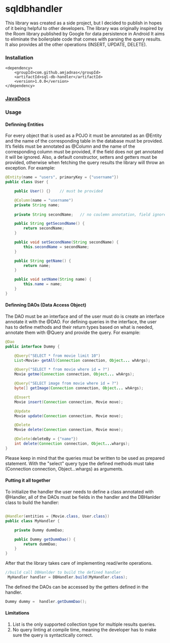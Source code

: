 # sqldbhandler
This library was created as a side project, but I decided to publish in hopes of it being helpful to other developers. The library was originally inspired by the Room library published by Google for data persistence in Android It aims to eliminate the boilerplate code that comes with parsing the query results. It also provides all the other operations (INSERT, UPDATE, DELETE).
### Installation
```
<dependency>
    <groupId>com.github.amjadnas</groupId>
	<artifactId>sql-db-handler</artifactId>
	<version>1.0.0</version>
</dependency>
```
### [JavaDocs](https://github.com/AmjadNas/sqldbhandler/blob/master/docs/index.html)
### Usage
#### Definning Entities
For every object that is used as a POJO it must be annotated as an @Entity and the name of the corresponding table in the database must be provided. It’s fields must be annotated as @Column and the name of the corresponding column must be provided, if the field does not get annotated it will be ignored.
Also, a default constructor, setters and getters must be provided, otherwise when fetching the query results the library will throw an exception.
For example:
```java
@Entity(name = "users", primaryKey = {"username"})
public class User {

    public User() {}    // must be provided

    @Column(name = "username")
    private String name;
    
    private String secondName;   // no coulemn annotation, field ignored.

    public String getSecondName() {
        return secondName;
    }

    public void setSecondName(String secondName) {
        this.secondName = secondName;
    }

    public String getName() {
        return name;
    }

    public void setName(String name) {
        this.name = name;
    }
}
```
#### Definning DAOs (Data Access Object)
The DAO must be an interface and of the user must do is create an interface annotate it with the @DAO. For defining queries in the interface, the user has to define methods and their return types based on what is needed, annotate them with @Query and provide the query. For example:
```java
@Dao
public interface Dummy {

    @Query("SELECT * from movie limit 10")
    List<Movie> getAll(Connection connection, Object... whArgs);

    @Query("SELECT * from movie where id = ?")
    Movie getme(Connection connection, Object... whArgs);

    @Query("SELECT image from movie where id = ?")
    byte[] getImage(Connection connection, Object... whArgs);

    @Insert
    Movie insert(Connection connection, Movie move);

    @Update
    Movie update(Connection connection, Movie move);

    @Delete
    Movie delete(Connection connection, Movie move);

    @Delete(deleteBy = {"name"})
    int delete(Connection connection, Object...whargs);
}
```
Please keep in mind that the queries msut be written to be used as prepared statement. With the "select" query type the defined methods must take (Connection connection, Object...whargs) as arguments.
#### Putting it all together
To initialize the handler the user needs to define a class annotated with @Handler, all of the DAOs must be fields in the handler and the DBHanlder class to build the handler:
```java

@Handler(entities = {Movie.class, User.class})
public class MyHandler {

    private Dummy dummDao;

    public Dummy getDummDao() {
        return dummDao;
    }
}

```
After that the library takes care of implementing read/write operations.
```java
//build call DBHanlder to build the defined handler
 MyHandler handler = DBHandler.build(MyHandler.class);
```
The defined the DAOs can be accessed by the getters defined in the handler.
```java
Dummy dummy =  handler.getDummDao();
```
#### Limitations
1) List is the only supported collection type for multiple results queries.
2) No query linting at compile time, meaning the developer has to make sure the query is syntactically correct.
